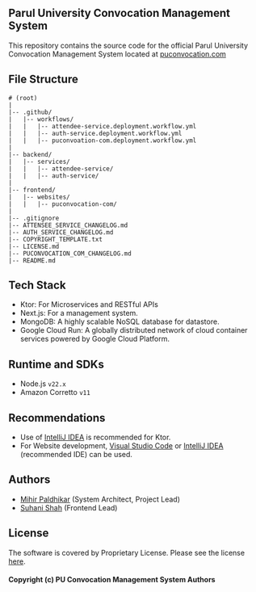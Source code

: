 ## Parul University Convocation Management System

This repository contains the source code for the official Parul University Convocation Management System located
at [puconvocation.com](https://puconvocation.com)

## File Structure

```
# (root)
|
|-- .github/
|   |-- workflows/
|   |   |-- attendee-service.deployment.workflow.yml
|   |   |-- auth-service.deployment.workflow.yml
|   |   |-- puconvoation-com.deployment.workflow.yml
|
|-- backend/
|   |-- services/
|   |   |-- attendee-service/
|   |   |-- auth-service/
|
|-- frontend/
|   |-- websites/
|   |   |-- puconvocation-com/
|
|-- .gitignore
|-- ATTENSEE_SERVICE_CHANGELOG.md
|-- AUTH_SERVICE_CHANGELOG.md
|-- COPYRIGHT_TEMPLATE.txt
|-- LICENSE.md
|-- PUCONVOCATION_COM_CHANGELOG.md
|-- README.md

```

## Tech Stack

- Ktor: For Microservices and RESTful APIs
- Next.js: For a management system.
- MongoDB: A highly scalable NoSQL database for datastore.
- Google Cloud Run: A globally distributed network of cloud container services powered by Google Cloud Platform.

## Runtime and SDKs

- Node.js `v22.x`
- Amazon Corretto `v11`

## Recommendations

- Use of [IntelliJ IDEA](https://www.jetbrains.com/idea) is recommended for Ktor.
- For Website development, [Visual Studio Code](https://code.visualstudio.com)
  or [IntelliJ IDEA](https://www.jetbrains.com/idea) (recommended IDE) can be used.

## Authors

- [Mihir Paldhikar](https://mihirpaldhikar.com) (System Architect, Project Lead)
- [Suhani Shah](https://github.com/Suhani-013) (Frontend Lead)

## License

The software is covered by Proprietary License. Please see the license [here](./LICENSE.md).

#### Copyright (c) PU Convocation Management System Authors
